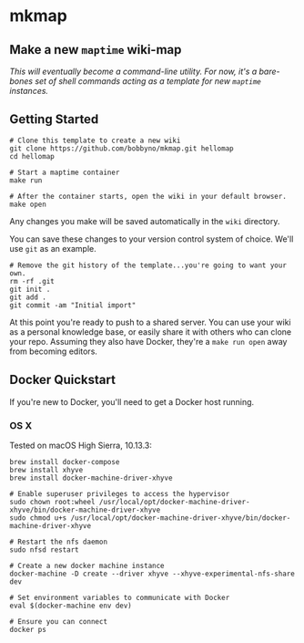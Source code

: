 # mkmap
## Make a new `maptime` wiki-map

_This will eventually become a command-line utility. For now, it's a bare-bones set of shell commands acting as a template for new `maptime` instances._

## Getting Started

```
# Clone this template to create a new wiki
git clone https://github.com/bobbyno/mkmap.git hellomap
cd hellomap

# Start a maptime container
make run

# After the container starts, open the wiki in your default browser.
make open
```

Any changes you make will be saved automatically in the `wiki` directory.

You can save these changes to your version control system of choice. We'll use `git` as an example.

```
# Remove the git history of the template...you're going to want your own.
rm -rf .git
git init .
git add .
git commit -am "Initial import"
```

At this point you're ready to push to a shared server. You can use your wiki as a personal knowledge base, or easily share it with others who can clone your repo. Assuming they also have Docker, they're a `make run open` away from becoming editors.

## Docker Quickstart

If you're new to Docker, you'll need to get a Docker host running.

### OS X

Tested on macOS High Sierra, 10.13.3:

    brew install docker-compose
    brew install xhyve
    brew install docker-machine-driver-xhyve

    # Enable superuser privileges to access the hypervisor
    sudo chown root:wheel /usr/local/opt/docker-machine-driver-xhyve/bin/docker-machine-driver-xhyve
    sudo chmod u+s /usr/local/opt/docker-machine-driver-xhyve/bin/docker-machine-driver-xhyve

    # Restart the nfs daemon
    sudo nfsd restart

    # Create a new docker machine instance
    docker-machine -D create --driver xhyve --xhyve-experimental-nfs-share dev

    # Set environment variables to communicate with Docker
    eval $(docker-machine env dev)

    # Ensure you can connect
    docker ps
